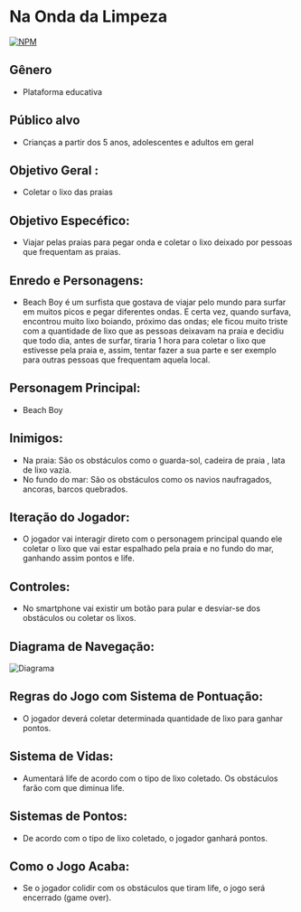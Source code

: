 # Na Onda da Limpeza
[![NPM](https://img.shields.io/npm/l/react)]([https://github.com/dfarneym/userdept/blob/main/LICENCE])

## Gênero
- Plataforma educativa

## Público alvo
- Crianças a partir dos 5 anos, adolescentes e adultos em geral​

## Objetivo Geral :
- Coletar o lixo das praias

## Objetivo Especéfico:
- Viajar pelas praias para pegar onda e coletar o lixo deixado por pessoas que frequentam as praias.

## Enredo e Personagens:
- Beach Boy é um surfista que gostava de viajar pelo mundo para surfar em muitos picos e pegar diferentes ondas. E certa vez, quando surfava, encontrou muito lixo boiando, próximo das ondas; ele ficou muito triste com a quantidade de lixo que as pessoas deixavam na praia e decidiu que todo dia, antes de surfar, tiraria 1 hora para coletar o lixo que estivesse pela praia e, assim, tentar fazer a sua parte e ser exemplo para outras pessoas que frequentam aquela local.  

## Personagem Principal:
- Beach Boy

## Inimigos:
- Na praia: São os obstáculos como o guarda-sol, cadeira de praia , lata de lixo vazia.
- No fundo do mar: São os obstáculos como os navios naufragados, ancoras, barcos quebrados.

## Iteração do Jogador:
- O jogador vai interagir direto com o personagem principal quando ele coletar o lixo que vai estar espalhado pela praia e no fundo do mar, ganhando assim pontos e life.

## Controles:
- No smartphone vai existir um botão para pular e desviar-se dos obstáculos ou coletar os lixos. 

## Diagrama de Navegação:
![Diagrama](https://user-images.githubusercontent.com/53848638/68998208-383b2580-088e-11ea-8a4b-49582305b14a.jpg)

## Regras do Jogo com Sistema de Pontuação:
- O jogador deverá coletar determinada quantidade de lixo para ganhar pontos. 

## Sistema de Vidas:
- Aumentará life de acordo com o tipo de lixo coletado. Os obstáculos farão com que diminua life. 

## Sistemas de Pontos:
- De acordo com o tipo de lixo coletado, o jogador ganhará pontos. 

## Como o Jogo Acaba:
- Se o jogador colidir com os obstáculos que tiram life, o jogo será encerrado (game over).
